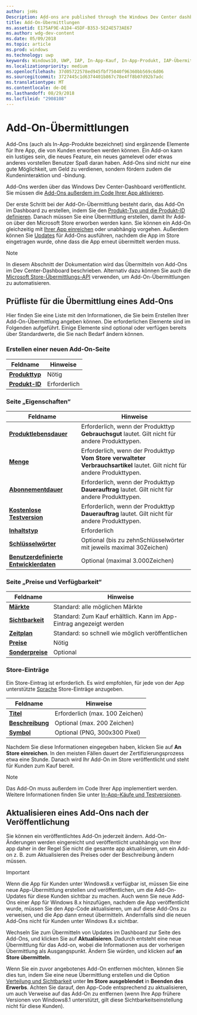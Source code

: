 ```yaml
---
author: jnHs
Description: Add-ons are published through the Windows Dev Center dashboard.
title: Add-On-Übermittlungen
ms.assetid: E175AF9E-A1D4-45DF-B353-5E24E573AE67
ms.author: wdg-dev-content
ms.date: 05/09/2018
ms.topic: article
ms.prod: windows
ms.technology: uwp
keywords: Windows10, UWP, IAP, In-App-Kauf, In-App-Produkt, IAP-Übermittlung
ms.localizationpriority: medium
ms.openlocfilehash: 37d05722578ed945fbf75040f96360bb569c6d06
ms.sourcegitcommit: 3727445c1d6374401b867c78e4ff8b07d92b7adc
ms.translationtype: MT
ms.contentlocale: de-DE
ms.lasthandoff: 08/29/2018
ms.locfileid: "2908108"
---
```

# <a name="add-on-submissions"></a>Add-On-Übermittlungen

Add-Ons (auch als In-App-Produkte bezeichnet) sind ergänzende Elemente für Ihre App, die von Kunden erworben werden können. Ein Add-on kann ein lustiges sein, die neues Feature, ein neues gamelevel oder etwas anderes vorstellen Benutzer Spaß daran haben. Add-Ons sind nicht nur eine gute Möglichkeit, um Geld zu verdienen, sondern fördern zudem die Kundeninteraktion und -bindung.

Add-Ons werden über das Windows Dev Center-Dashboard veröffentlicht. Sie müssen die [Add-Ons außerdem im Code Ihrer App aktivieren](../monetize/in-app-purchases-and-trials.md).

Der erste Schritt bei der Add-On-Übermittlung besteht darin, das Add-On im Dashboard zu erstellen, indem Sie den [Produkt-Typ und die Produkt-ID definieren](set-your-add-on-product-id.md). Danach müssen Sie eine Übermittlung erstellen, damit Ihr Add-on über den Microsoft Store erworben werden kann. Sie können ein Add-On gleichzeitig mit [Ihrer App einreichen](app-submissions.md) oder unabhängig vorgehen. Außerdem können Sie [Updates](#updating-an-add-on-after-publication) für Add-Ons ausführen, nachdem die App im Store eingetragen wurde, ohne dass die App erneut übermittelt werden muss.

> [!NOTE]
> In diesem Abschnitt der Dokumentation wird das Übermitteln von Add-Ons im Dev Center-Dashboard beschrieben. Alternativ dazu können Sie auch die [Microsoft Store-Übermittlungs-API](../monetize/create-and-manage-submissions-using-windows-store-services.md) verwenden, um Add-On-Übermittlungen zu automatisieren.


## <a name="checklist-for-submitting-an-add-on"></a>Prüfliste für die Übermittlung eines Add-Ons

Hier finden Sie eine Liste mit den Informationen, die Sie beim Erstellen Ihrer Add-On-Übermittlung angeben können. Die erforderlichen Elemente sind im Folgenden aufgeführt. Einige Elemente sind optional oder verfügen bereits über Standardwerte, die Sie nach Bedarf ändern können.


### <a name="create-a-new-add-on-page"></a>Erstellen einer neuen Add-On-Seite

| Feldname                    | Hinweise                            |
|-------------------------------|----------------------------------|
| [**Produkttyp**](set-your-add-on-product-id.md#product-type)      | Nötig |  
| [**Produkt-ID**](set-your-add-on-product-id.md#product-id)          | Erforderlich |        


### <a name="properties-page"></a>Seite „Eigenschaften“

| Feldname                    | Hinweise                              |   
|-------------------------------|------------------------------------|
| [**Produktlebensdauer**](enter-add-on-properties.md#product-lifetime)  | Erforderlich, wenn der Produkttyp **Gebrauchsgut** lautet. Gilt nicht für andere Produkttypen. |
| [**Menge**](enter-add-on-properties.md#quantity)  | Erforderlich, wenn der Produkttyp **Vom Store verwalteter Verbrauchsartikel** lautet. Gilt nicht für andere Produkttypen. |
| [**Abonnementdauer**](enter-add-on-properties.md#subscription-period)          | Erforderlich, wenn der Produkttyp **Dauerauftrag** lautet. Gilt nicht für andere Produkttypen.       |  
| [**Kostenlose Testversion**](enter-add-on-properties.md#free-trial)          | Erforderlich, wenn der Produkttyp **Dauerauftrag** lautet. Gilt nicht für andere Produkttypen.       |
| [**Inhaltstyp**](enter-add-on-properties.md#content-type)          | Erforderlich    |               
| [**Schlüsselwörter**](enter-add-on-properties.md#keywords)                  | Optional (bis zu zehnSchlüsselwörter mit jeweils maximal 30Zeichen) |
| [**Benutzerdefinierte Entwicklerdaten**](enter-add-on-properties.md#custom-developer-data)   | Optional (maximal 3.000Zeichen)            |


### <a name="pricing-and-availability-page"></a>Seite „Preise und Verfügbarkeit“

| Feldname                    | Hinweise                                       |
|-------------------------------|---------------------------------------------|
| [**Märkte**](set-add-on-pricing-and-availability.md#markets)  | Standard: alle möglichen Märkte |
| [**Sichtbarkeit**](set-add-on-pricing-and-availability.md#visibility)   | Standard: Zum Kauf erhältlich. Kann im App-Eintrag angezeigt werden |
| [**Zeitplan**](set-add-on-pricing-and-availability.md#schedule)    | Standard: so schnell wie möglich veröffentlichen
| [**Preise**](set-add-on-pricing-and-availability.md#pricing)                | Nötig                                    |
| [**Sonderpreise**](put-apps-and-add-ons-on-sale.md)               | Optional                    |


### <a name="store-listings"></a>Store-Einträge

Ein Store-Eintrag ist erforderlich. Es wird empfohlen, für jede von der App unterstützte [Sprache](create-add-on-store-listings.md#store-listing-languages) Store-Einträge anzugeben.

| Feldname                    | Hinweise                                       |
|-------------------------------|---------------------------------------------|
| [**Titel**](create-add-on-store-listings.md#title)                    | Erforderlich (max. 100 Zeichen)           |
| [**Beschreibung**](create-add-on-store-listings.md#description)       | Optional (max. 200 Zeichen)            |
| [**Symbol**](create-add-on-store-listings.md#icon)                    | Optional (PNG, 300x300 Pixel)            |


Nachdem Sie diese Informationen eingegeben haben, klicken Sie auf **An Store einreichen**. In den meisten Fällen dauert der Zertifizierungsprozess etwa eine Stunde. Danach wird Ihr Add-On im Store veröffentlicht und steht für Kunden zum Kauf bereit.

> [!NOTE]
> Das Add-On muss außerdem im Code Ihrer App implementiert werden. Weitere Informationen finden Sie unter [In-App-Käufe und Testversionen](../monetize/in-app-purchases-and-trials.md).


## <a name="updating-an-add-on-after-publication"></a>Aktualisieren eines Add-Ons nach der Veröffentlichung

Sie können ein veröffentlichtes Add-On jederzeit ändern. Add-On-Änderungen werden eingereicht und veröffentlicht unabhängig von Ihrer app daher in der Regel Sie nicht die gesamte app aktualisieren, um ein Add-on z. B. zum Aktualisieren des Preises oder der Beschreibung ändern müssen.

> [!IMPORTANT]
> Wenn die App für Kunden unter Windows8.x verfügbar ist, müssen Sie eine neue App-Übermittlung erstellen und veröffentlichen, um die Add-On-Updates für diese Kunden sichtbar zu machen. Auch wenn Sie neue Add-Ons einer App für Windows 8.x hinzufügen, nachdem die App veröffentlicht wurde, müssen Sie den App-Code aktualisieren, um auf diese Add-Ons zu verweisen, und die App dann erneut übermitteln. Andernfalls sind die neuen Add-Ons nicht für Kunden unter Windows 8.x sichtbar.

Wechseln Sie zum Übermitteln von Updates im Dashboard zur Seite des Add-Ons, und klicken Sie auf **Aktualisieren**. Dadurch entsteht eine neue Übermittlung für das Add-on, wobei die Informationen aus der vorherigen Übermittlung als Ausgangspunkt. Ändern Sie würden, und klicken auf **an Store übermitteln**.

Wenn Sie ein zuvor angebotenes Add-On entfernen möchten, können Sie dies tun, indem Sie eine neue Übermittlung erstellen und die Option [Verteilung und Sichtbarkeit](set-add-on-pricing-and-availability.md) unter **Im Store ausgeblendet** in **Beenden des Erwerbs**. Achten Sie darauf, den App-Code entsprechend zu aktualisieren, um auch Verweise auf das Add-On zu entfernen (wenn Ihre App frühere Versionen von Windows8.1 unterstützt, gilt diese Sichtbarkeitseinstellung nicht für diese Kunden).
